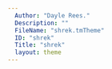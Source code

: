 ```yaml
---
  Author: "Dayle Rees."
  Description: ""
  FileName: "shrek.tmTheme"
  ID: "shrek"
  Title: "shrek"
  layout: theme
---
```

  